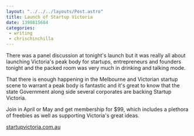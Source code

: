 ```yaml
---
layout: "../../../layouts/Post.astro"
title: Launch of Startup Victoria
date: 1398815684
categories:
 - writing
 - chrischinchilla
---
```


There was a panel discussion at tonight's launch but it was really all about launching Victoria's peak body for startups, entrepreneurs and founders tonight and the packed room was very much in drinking and talking mode.

That there is enough happening in the Melbourne and Victorian startup scene to warrant a peak body is fantastic and it's great to know that the state Government along side several corporates are backing Startup Victoria.

Join in April or May and get membership for $99, which includes a plethora of freebies as well as supporting Victoria's great ideas.

<a href="https://startupvictoria.com.au/" target="_blank">startupvictoria.com.au</a>
